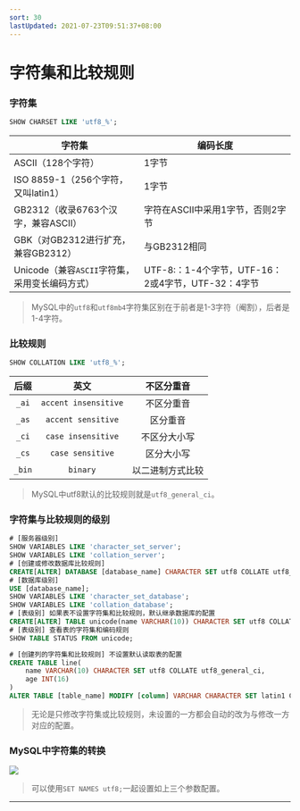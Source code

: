 ```yaml
---
sort: 30
lastUpdated: 2021-07-23T09:51:37+08:00
---
```

# 字符集和比较规则

### 字符集

```sql
SHOW CHARSET LIKE 'utf8_%';
```

| 字符集                                         | 编码长度                                           |
| ---------------------------------------------- | -------------------------------------------------- |
| ASCII（128个字符）                             | 1字节                                              |
| ISO 8859-1（256个字符，又叫latin1）            | 1字节                                              |
| GB2312（收录6763个汉字，兼容ASCII）            | 字符在ASCII中采用1字节，否则2字节                  |
| GBK（对GB2312进行扩充，兼容GB2312）            | 与GB2312相同                                       |
| Unicode（兼容`ASCII`字符集，采用变长编码方式） | UTF-8:：1-4个字节，UTF-16：2或4字节，UTF-32：4字节 |

> MySQL中的`utf8`和`utf8mb4`字符集区别在于前者是1-3字符（阉割），后者是1-4字符。

### 比较规则

```sql
SHOW COLLATION LIKE 'utf8_%';
```

|  后缀  |         英文         |    不区分重音    |
| :----: | :------------------: | :--------------: |
| `_ai`  | `accent insensitive` |    不区分重音    |
| `_as`  |  `accent sensitive`  |     区分重音     |
| `_ci`  |  `case insensitive`  |   不区分大小写   |
| `_cs`  |   `case sensitive`   |    区分大小写    |
| `_bin` |       `binary`       | 以二进制方式比较 |

> MySQL中utf8默认的比较规则就是`utf8_general_ci`。

### 字符集与比较规则的级别

```sql
# [服务器级别]
SHOW VARIABLES LIKE 'character_set_server';
SHOW VARIABLES LIKE 'collation_server';
# [创建或修改数据库比较规则]
CREATE[ALTER] DATABASE [database_name] CHARACTER SET utf8 COLLATE utf8_general_ci;
# [数据库级别]
USE [database_name];
SHOW VARIABLES LIKE 'character_set_database';
SHOW VARIABLES LIKE 'collation_database';
# [表级别] 如果表不设置字符集和比较规则，默认继承数据库的配置
CREATE[ALTER] TABLE unicode(name VARCHAR(10)) CHARACTER SET utf8 COLLATE utf8_general_ci;
# [表级别] 查看表的字符集和编码规则
SHOW TABLE STATUS FROM unicode;

# [创建列的字符集和比较规则] 不设置默认读取表的配置
CREATE TABLE line(
	name VARCHAR(10) CHARACTER SET utf8 COLLATE utf8_general_ci,
    age INT(16)
)
ALTER TABLE [table_name] MODIFY [column] VARCHAR CHARACTER SET latin1 COLLATE latin1_general_cs;
```

> 无论是只修改字符集或比较规则，未设置的一方都会自动的改为与修改一方对应的配置。

### MySQL中字符集的转换

![](https://fn.leejay.top:9000/images/2025/01/22/da3c6041-39e1-41dc-8074-3e6430f2f0c3.png)

> 可以使用`SET NAMES utf8;`一起设置如上三个参数配置。

---
